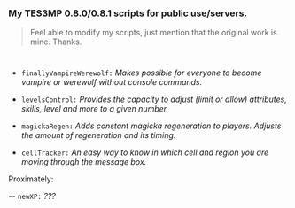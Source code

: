 ### My TES3MP 0.8.0/0.8.1 scripts for public use/servers.

> Feel able to modify my scripts, just mention that the original work is mine. Thanks.
#

- ```finallyVampireWerewolf:``` *Makes possible for everyone to become vampire or werewolf without console commands.*

- ```levelsControl:``` *Provides the capacity to adjust (limit or allow) attributes, skills, level and more to a given number.*

- ```magickaRegen:``` *Adds constant magicka regeneration to players. Adjusts the amount of regeneration and its timing.*

- ```cellTracker:``` *An easy way to know in which cell and region you are moving through the message box.*

Proximately:

-- ```newXP:``` *???*
